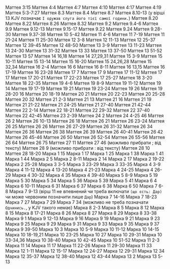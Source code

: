 Маттея 3:15
Маттея 4:4
Маттея 4:7
Маттея 4:10
Маттея 4:17
Маттея 4:19
Маттея 5:3-7:27
Маттея 8.3
Маттея 8.4
Маттея 8.7
Маттея 8.10-13 (у вірші 13 KJV позначає `І одужав слуга його тієї самої години.`)
Маттея 8.20
Маттея 8.22
Маттея 8.26
Маттея 8.32
Маттея 9.2
Маттея 9.4-6
Маттея 9.9
Маттея 9.12-13
Маттея 9.15-17
Маттея 9.22
Маттея 9.24
Маттея 9.28-30
Маттея 9.37-38
Маттея 10 5-42
Маттея 11 4-6
Маттея 11 7-19
Маттея 11 21-24
Маттея 11 25-30
Маттея 12 3-8
Маттея 12 11-13
Маттея 12 25-37
Маттея 12 39-45
Маттея 12 48-50
Маттея 13 3-9
Маттея 13 11-23
Маттея 13 24-30
Маттея 13 31-32
Маттея 13 33
Маттея 13 37-50
Маттея 13 51-52
Маттея 13 57
Маттея 14 16,18
Маттея 14 27,29,31
Маттея 15 3-9
Маттея 15 10-11
Маттея 15 13-14
Маттея 15 16-20
Маттея 15 24,26,28
Маттея 15 32,34
Маттея 16 2-4
Маттея 16 6
Маттея 16 8-11
Маттея 16 13,15
Маттея 16 17-19
Маттея 16 23-28
Маттея 17 7
Маттея 17 9
Маттея 17 11-12
Маттея 17 17
Маттея 17 20-21
Маттея 17 22-23
Маттея 17 25-27
Маттея 18 3-20
Маттея 18 22-35
Маттея 19 4-6
Маттея 19 8-9
Маттея 19 11-12
Маттея 19 14
Маттея 19 17-19
Маттея 19 21
Маттея 19 23-24
Маттея 19 26
Маттея 19 28-20 16
Маттея 20 18-19
Маттея 20 21
Маттея 20 22-23
Маттея 20 25-28
Маттея 20 32
Маттея 21 2-3
Маттея 21 13
Маттея 21 16
Маттея 21 19
Маттея 21 21-22
Маттея 21 24-25
Маттея 21 27-40
Маттея 21 42-44
Маттея 22 2-14
Маттея 22 18-21
Маттея 22 29-32
Маттея 22 37-40
Маттея 22 42-45
Маттея 23 2-39
Маттея 24 2
Маттея 24 4-25 46
Маттея 26 2
Маттея 26 10-13
Маттея 26 18
Маттея 26 21
Маттея 26 23-24
Маттея 26 25
Маттея 26 26
Маттея 26 27-29
Маттея 26 31-32
Маттея 26 34
Маттея 26 36
Маттея 26 38
Маттея 26 39
Маттея 26 40-41
Маттея 26 42
Маттея 26 45-46
Маттея 26 50
Маттея 26 52-54
Маттея 26 55-56
Маттея 26 64
Маттея 26 75
Маттея 27 11
Маттея 27 46 (можливо прибрати ; від тексту)
Маттея 28 9 (можливо прибрати : від тексту)
Маттея 28 10
Маттея 28 18-20
Марка 1 15
Марка 1 17
Марка 1 25
Марка 1 38
Марка 1 41
Марка 1 44
Марка 2 5
Марка 2 8-11
Марка 2 14
Марка 2 17
Марка 2 19-22
Марка 2 25-28
Марка 3 3-5
Марка 3 23-29
Марка 3 33-35
Марка 4 3-9
Марка 4 11-12
Марка 4 13-20
Марка 4 21-23
Марка 4 24-25
Марка 4 26-29
Марка 4 30-32
Марка 4 35
Марка 4 39-40
Марка 5 8-9
Марка 5 19
Марка 5 30
Марка 5 34
Марка 5 36
Марка 5 39
Марка 5 41
Марка 6 4
Марка 6 10-11
Марка 6 31
Марка 6 37
Марка 6 38
Марка 6 50
Марка 7 6-8
Марка 7 9-13 (вірш 11 не впевнений чи треба включати `(що єсть: Дар)` чи може червоним позначити лише `Дар`)
Марка 7 14-16
Марка 7 18-23
Марка 7 27
Марка 7 29
Марка 7 34 (можливо не треба позначати `Одчинись.`, у KJV такого немає)
Марка 8 2-3
Марка 8 5
Марка 8 12
Марка 8 15
Марка 8 17-21
Марка 8 26
Марка 8 27
Марка 8 29
Марка 8 33-38
Марка 9 1
Марка 9 12-13
Марка 9 16
Марка 9 19
Марка 9 21
Марка 9 23
Марка 9 25
Марка 9 29
Марка 9 31
Марка 9 33
Марка 9 35
Марка 9 37
Марка 9 39-50
Марка 10 3
Марка 10 5-9
Марка 10 11-12
Марка 10 14-15
Марка 10 18-19,21
Марка 10 23-25
Марка 10 27
Марка 10 29-31
Марка 10 33-34,36
Марка 10 38-40
Марка 10 42-45
Марка 10 51-52
Марка 11 2-3
Марка 11 14
Марка 11 17
Марка 11 22-26
Марка 11 29-30
Марка 11 33
Марка 12 1-11
Марка 12 15-17
Марка 12 24-27
Марка 12 29-31
Марка 12 34
Марка 12 35-37
Марка 12 38-40
Марка 12 43-44
Марка 13 2
Марка 13 5-13